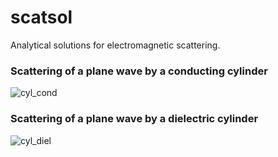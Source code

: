 # scatsol
Analytical solutions for electromagnetic scattering.

### Scattering of a plane wave by a conducting cylinder
![cyl_cond](https://user-images.githubusercontent.com/30515389/188130343-bd43256e-42fa-46a9-ae4e-8c7c099198f3.png)

### Scattering of a plane wave by a dielectric cylinder
![cyl_diel](https://user-images.githubusercontent.com/30515389/188130533-b543bcfa-db99-4345-ba7d-948a5cbc2f5b.png)

